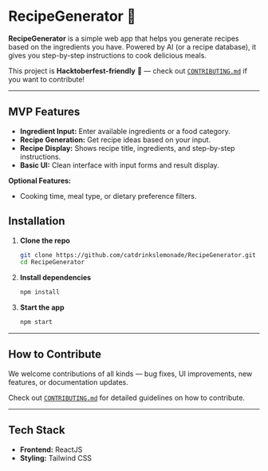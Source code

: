 # RecipeGenerator 🍳

**RecipeGenerator** is a simple web app that helps you generate recipes based on the ingredients you have. Powered by AI (or a recipe database), it gives you step-by-step instructions to cook delicious meals.

This project is **Hacktoberfest-friendly** 🎉 — check out [`CONTRIBUTING.md`](https://chatgpt.com/c/CONTRIBUTING.md) if you want to contribute!

---

## MVP Features

* **Ingredient Input:** Enter available ingredients or a food category.
* **Recipe Generation:** Get recipe ideas based on your input.
* **Recipe Display:** Shows recipe title, ingredients, and step-by-step instructions.
* **Basic UI:** Clean interface with input forms and result display.

**Optional Features:**

* Cooking time, meal type, or dietary preference filters.

## Installation

1. **Clone the repo**
   ```bash
   git clone https://github.com/catdrinkslemonade/RecipeGenerator.git
   cd RecipeGenerator
   ```
2. **Install dependencies**
   ```bash
   npm install
   ```
3. **Start the app**
   ```bash
   npm start
   ```

---

## How to Contribute

We welcome contributions of all kinds — bug fixes, UI improvements, new features, or documentation updates.

Check out [`CONTRIBUTING.md`](https://chatgpt.com/c/CONTRIBUTING.md) for detailed guidelines on how to contribute.

---

## Tech Stack

* **Frontend:** ReactJS
* **Styling:** Tailwind CSS
